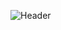 ![Header](https://user-images.githubusercontent.com/127272701/233756443-b8776ce8-fb07-4631-a1a6-86c1c96960d9.png)

<!-- <p>&nbsp;<img align="center" src="https://github-readme-stats.vercel.app/api?username=sarahak1786&show_icons=true&locale=en" alt="sarahak1786" /></p>

<p><img align="center" src="https://github-readme-streak-stats.herokuapp.com/?user=sarahak1786&" alt="sarahak1786" /></p> -->

<!-- <h1 align="center">Hi 👋, I'm Sarah!</h1>
<h3 align="center">A passionate frontend developer from the Bay Area</h3>

<p align="left"> <img src="https://komarev.com/ghpvc/?username=sarahak1786&label=Profile%20views&color=0e75b6&style=flat" alt="sarahak1786" /> </p>

<p align="left"> <a href="https://github.com/ryo-ma/github-profile-trophy"><img src="https://github-profile-trophy.vercel.app/?username=sarahak1786" alt="sarahak1786" /></a> </p>

<p align="left"> <a href="https://twitter.com/sarahak1786" target="blank"><img src="https://img.shields.io/twitter/follow/sarahak1786?logo=twitter&style=for-the-badge" alt="sarahak1786" /></a> </p>

- 🔭 I’m currently working on **testing**
- 🌱 I’m currently learning **testing**
- 👯 I’m looking to collaborate on **testing**
- 🤝 I’m looking for help with **testing**
- 💬 Ask me about **testing**
- 📫 How to reach me **testing**
- ⚡ Fun fact **testing**

<h3 align="left">Connect with me:</h3>
<p align="left">
<a href="https://twitter.com/sarahak1786" target="blank"><img align="center" src="https://raw.githubusercontent.com/rahuldkjain/github-profile-readme-generator/master/src/images/icons/Social/twitter.svg" alt="sarahak1786" height="30" width="40" /></a>
</p>

<h3 align="left">Languages and Tools:</h3>
<p align="left"> <a href="https://www.w3schools.com/cpp/" target="_blank" rel="noreferrer"> <img src="https://raw.githubusercontent.com/devicons/devicon/master/icons/cplusplus/cplusplus-original.svg" alt="cplusplus" width="40" height="40"/> </a> <a href="https://www.figma.com/" target="_blank" rel="noreferrer"> <img src="https://www.vectorlogo.zone/logos/figma/figma-icon.svg" alt="figma" width="40" height="40"/> </a> <a href="https://www.haskell.org/" target="_blank" rel="noreferrer"> <img src="https://upload.wikimedia.org/wikipedia/commons/1/1c/Haskell-Logo.svg" alt="haskell" width="40" height="40"/> </a> <a href="https://www.java.com" target="_blank" rel="noreferrer"> <img src="https://raw.githubusercontent.com/devicons/devicon/master/icons/java/java-original.svg" alt="java" width="40" height="40"/> </a> <a href="https://www.sketch.com/" target="_blank" rel="noreferrer"> <img src="https://www.vectorlogo.zone/logos/sketchapp/sketchapp-icon.svg" alt="sketch" width="40" height="40"/> </a> <a href="https://developer.apple.com/swift/" target="_blank" rel="noreferrer"> <img src="https://raw.githubusercontent.com/devicons/devicon/master/icons/swift/swift-original.svg" alt="swift" width="40" height="40"/> </a> </p>

<p><img align="left" src="https://github-readme-stats.vercel.app/api/top-langs?username=sarahak1786&show_icons=true&locale=en&layout=compact" alt="sarahak1786" /></p>

<p>&nbsp;<img align="center" src="https://github-readme-stats.vercel.app/api?username=sarahak1786&show_icons=true&locale=en" alt="sarahak1786" /></p>

<p><img align="center" src="https://github-readme-streak-stats.herokuapp.com/?user=sarahak1786&" alt="sarahak1786" /></p> -->
